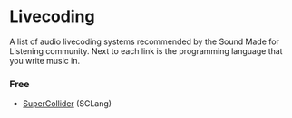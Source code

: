 # Livecoding
A list of audio livecoding systems recommended by the Sound Made for Listening community. Next to each link is the programming language that you write music in.

### Free
* [SuperCollider](https://supercollider.github.io/) (SCLang)